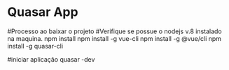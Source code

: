 # Quasar App

#Processo ao baixar o projeto
#Verifique se possue o nodejs v.8 instalado na maquina.
npm install
npm install -g vue-cli
npm install -g @vue/cli
npm install -g quasar-cli

#iniciar aplicação
quasar -dev

